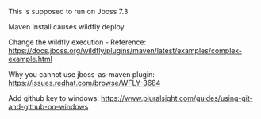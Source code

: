 This is supposed to run on Jboss 7.3

Maven install causes wildfly deploy


Change the wildfly execution - Reference: https://docs.jboss.org/wildfly/plugins/maven/latest/examples/complex-example.html


Why you cannot use jboss-as-maven plugin: https://issues.redhat.com/browse/WFLY-3684


Add github key to windows: https://www.pluralsight.com/guides/using-git-and-github-on-windows
